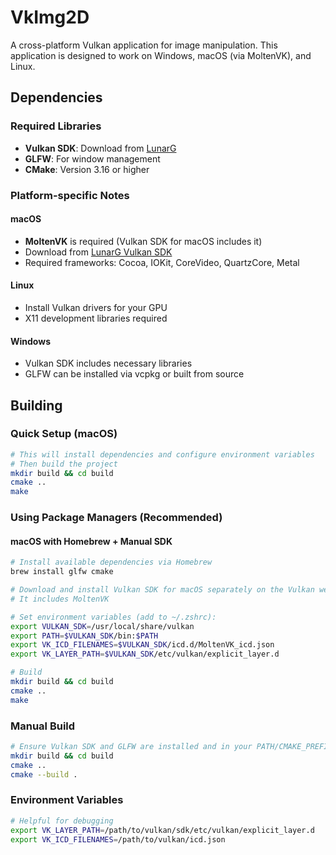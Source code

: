 # VkImg2D

A cross-platform Vulkan application for image manipulation. This application is designed to work on Windows, macOS (via MoltenVK), and Linux.

## Dependencies

### Required Libraries
- **Vulkan SDK**: Download from [LunarG](https://vulkan.lunarg.com/sdk/home)
- **GLFW**: For window management
- **CMake**: Version 3.16 or higher

### Platform-specific Notes

#### macOS
- **MoltenVK** is required (Vulkan SDK for macOS includes it)
- Download from [LunarG Vulkan SDK](https://vulkan.lunarg.com/sdk/home#mac)
- Required frameworks: Cocoa, IOKit, CoreVideo, QuartzCore, Metal

#### Linux
- Install Vulkan drivers for your GPU
- X11 development libraries required

#### Windows
- Vulkan SDK includes necessary libraries
- GLFW can be installed via vcpkg or built from source

## Building

### Quick Setup (macOS)
```bash
# This will install dependencies and configure environment variables
# Then build the project
mkdir build && cd build
cmake ..
make
```

### Using Package Managers (Recommended)

#### macOS with Homebrew + Manual SDK
```bash
# Install available dependencies via Homebrew
brew install glfw cmake

# Download and install Vulkan SDK for macOS separately on the Vulkan website
# It includes MoltenVK

# Set environment variables (add to ~/.zshrc):
export VULKAN_SDK=/usr/local/share/vulkan
export PATH=$VULKAN_SDK/bin:$PATH
export VK_ICD_FILENAMES=$VULKAN_SDK/icd.d/MoltenVK_icd.json
export VK_LAYER_PATH=$VULKAN_SDK/etc/vulkan/explicit_layer.d

# Build
mkdir build && cd build
cmake ..
make
```

### Manual Build
```bash
# Ensure Vulkan SDK and GLFW are installed and in your PATH/CMAKE_PREFIX_PATH
mkdir build && cd build
cmake ..
cmake --build .
```

### Environment Variables
```bash
# Helpful for debugging
export VK_LAYER_PATH=/path/to/vulkan/sdk/etc/vulkan/explicit_layer.d
export VK_ICD_FILENAMES=/path/to/vulkan/icd.json
```
